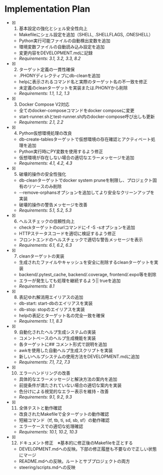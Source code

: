 # Implementation Plan

- [x] 1. 基本設定の強化とシェル安全性向上
  - Makefileにシェル設定を追加（SHELL, .SHELLFLAGS, .ONESHELL）
  - Python実行可能ファイルの自動検出変数を追加
  - 環境変数ファイルの自動読み込み設定を追加
  - 変更内容をDEVELOPMENT.mdに記録
  - _Requirements: 3.1, 3.2, 3.3, 8.2_

- [x] 2. ターゲット定義の一貫性確保
  - .PHONYディレクティブにdb-cleanを追加
  - helpに表示されるコマンド名と実際のターゲット名の不一致を修正
  - 未定義のcleanターゲットを実装または.PHONYから削除
  - _Requirements: 1.1, 1.2, 1.3_

- [x] 3. Docker Compose V2対応
  - 全てのdocker-composeコマンドをdocker composeに変更
  - start-runner.shとtest-runner.sh内のdocker-compose呼び出しも更新
  - _Requirements: 2.1, 2.2_

- [x] 4. Python仮想環境処理の改良
  - db-create-tablesターゲットで仮想環境の存在確認とアクティベート処理を追加
  - Python実行時にPY変数を使用するよう修正
  - 仮想環境が存在しない場合の適切なエラーメッセージを追加
  - _Requirements: 4.1, 4.2, 4.3_

- [x] 5. 破壊的操作の安全性強化
  - db-cleanターゲットでdocker system pruneを制限し、プロジェクト固有のリソースのみ削除
  - --remove-orphansオプションを追加してより安全なクリーンアップを実装
  - 破壊的操作の警告メッセージを改善
  - _Requirements: 5.1, 5.2, 5.3_

- [x] 6. ヘルスチェックの信頼性向上
  - checkターゲットのcurlコマンドに-f -S -sオプションを追加
  - HTTPステータスコードを適切に検証するよう修正
  - フロントエンドのヘルスチェックで適切な警告メッセージを表示
  - _Requirements: 6.1, 6.2, 6.3_

- [x] 7. cleanターゲットの実装
  - 生成されたファイルやキャッシュを安全に削除するcleanターゲットを実装
  - backend/.pytest_cache, backend/.coverage, frontend/.expo等を削除
  - エラーが発生しても処理を継続するよう|| trueを追加
  - _Requirements: 8.1_

- [x] 8. 表記ゆれ解消用エイリアスの追加

  - db-start: start-dbのエイリアスを実装
  - db-stop: stopのエイリアスを実装
  - helpの表記とターゲット名の完全一致を確保
  - _Requirements: 1.1, 8.3_

- [x] 9. 自動化されたヘルプ生成システムの実装
  - コメントベースのヘルプ生成機能を実装
  - 各ターゲットに## コメント形式で説明を追加
  - awkを使用した自動ヘルプ生成スクリプトを実装
  - 新しいヘルプシステムの使用方法をDEVELOPMENT.mdに追加
  - _Requirements: 7.1, 7.2, 7.3_

- [x] 10. エラーハンドリングの改善
  - 具体的なエラーメッセージと解決方法の案内を追加
  - 前提条件が満たされていない場合の適切な案内を実装
  - 色分けによる視覚的なエラー表示を維持・改善
  - _Requirements: 9.1, 9.2, 9.3_

- [x] 11. 全体テストと動作確認
  - 改良されたMakefileで全ターゲットの動作確認
  - 短縮コマンド（tf, tb, ti, sd, sb, sf）の動作確認
  - エラーケースでの適切な処理確認
  - _Requirements: 10.1, 10.2, 10.3_

- [x] 12. ドキュメント修正　※基本的に修正後のMakefileを正とする
  - DEVELOPMENT.mdへの反映。下部の修正履歴も不要なので正しい状態にマージ
  - README.mdへの反映。ルートとサブプロジェクトの両方
  - steering/scripts.mdへの反映
